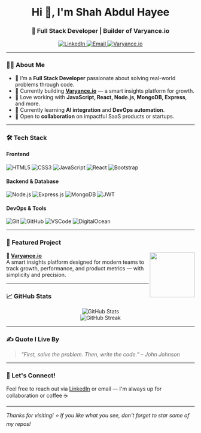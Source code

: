 

<h1 align="center">Hi 👋, I'm Shah Abdul Hayee</h1>
<h3 align="center">🚀 Full Stack Developer | Builder of Varyance.io</h3>

<p align="center">
  <a href="https://www.linkedin.com/in/shah-abdul-hayee/" target="_blank">
    <img src="https://img.shields.io/badge/-LinkedIn-0A66C2?style=for-the-badge&logo=linkedin&logoColor=white" alt="LinkedIn">
  </a>
  <a href="mailto:ahayee589@email.com" target="_blank">
    <img src="https://img.shields.io/badge/-Email-D14836?style=for-the-badge&logo=gmail&logoColor=white" alt="Email">
  </a>
  <a href="https://varyance.io" target="_blank">
    <img src="https://varyance.io/logo.png" alt="Varyance.io" style="height=30px;width=30px">
  </a>
</p>

---

### 👨‍💻 About Me
- 🧠 I’m a **Full Stack Developer** passionate about solving real-world problems through code.  
- 💼 Currently building **[Varyance.io](https://varyance.io)** — a smart insights platform for growth.
- 🧱 Love working with **JavaScript, React, Node.js, MongoDB, Express**, and more.
- 🌱 Currently learning **AI integration** and **DevOps automation**.
- 🤝 Open to **collaboration** on impactful SaaS products or startups.

---

### 🛠️ Tech Stack

#### Frontend
![HTML5](https://img.shields.io/badge/-HTML5-E34F26?style=flat&logo=html5&logoColor=white)
![CSS3](https://img.shields.io/badge/-CSS3-1572B6?style=flat&logo=css3&logoColor=white)
![JavaScript](https://img.shields.io/badge/-JavaScript-F7DF1E?style=flat&logo=javascript&logoColor=black)
![React](https://img.shields.io/badge/-React-61DAFB?style=flat&logo=react&logoColor=black)
![Bootstrap](https://img.shields.io/badge/-Bootstrap-7952B3?style=flat&logo=bootstrap&logoColor=white)

#### Backend & Database
![Node.js](https://img.shields.io/badge/-Node.js-339933?style=flat&logo=node.js&logoColor=white)
![Express.js](https://img.shields.io/badge/-Express-000000?style=flat&logo=express&logoColor=white)
![MongoDB](https://img.shields.io/badge/-MongoDB-47A248?style=flat&logo=mongodb&logoColor=white)
![JWT](https://img.shields.io/badge/-JWT-000000?style=flat&logo=jsonwebtokens&logoColor=white)

#### DevOps & Tools
![Git](https://img.shields.io/badge/-Git-F05032?style=flat&logo=git&logoColor=white)
![GitHub](https://img.shields.io/badge/-GitHub-181717?style=flat&logo=github&logoColor=white)
![VSCode](https://img.shields.io/badge/-VSCode-007ACC?style=flat&logo=visual-studio-code&logoColor=white)
![DigitalOcean](https://img.shields.io/badge/-DigitalOcean-0080FF?style=flat&logo=digitalocean&logoColor=white)

---

### 🧩 Featured Project

<a href="https://varyance.io" target="_blank">
  <img align="right" src="https://varyance.io/logo.png" width="120" />
</a>

**🔗 [Varyance.io](https://varyance.io)**  
A smart insights platform designed for modern teams to track growth, performance, and product metrics — with simplicity and precision.

---

### 📈 GitHub Stats

<p align="center">
  <img src="https://github-readme-stats.vercel.app/api?username=AbdulHayee589&show_icons=true&theme=radical" alt="GitHub Stats" />
  <br/>
  <img src="https://github-readme-streak-stats.herokuapp.com/?user=AbdulHayee589&theme=radical" alt="GitHub Streak" />
</p>

---

### ✍️ Quote I Live By
> *“First, solve the problem. Then, write the code.” – John Johnson*

---

### 🙌 Let's Connect!
Feel free to reach out via [LinkedIn](https://www.linkedin.com/in/shah-abdul-hayee/) or email — I'm always up for collaboration or coffee ☕️

---

_Thanks for visiting! ⭐ If you like what you see, don't forget to star some of my repos!_

<!--
**AbdulHayee589/AbdulHayee589** is a ✨ _special_ ✨ repository because its `README.md` (this file) appears on your GitHub profile.

Here are some ideas to get you started:

- 🔭 I’m currently working on ...
- 🌱 I’m currently learning ...
- 👯 I’m looking to collaborate on ...
- 🤔 I’m looking for help with ...
- 💬 Ask me about ...
- 📫 How to reach me: ...
- 😄 Pronouns: ...
- ⚡ Fun fact: ...
-->
